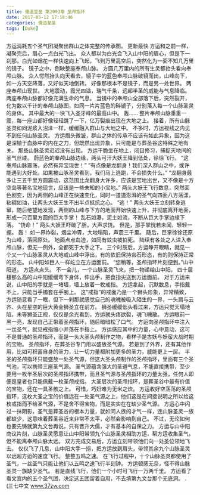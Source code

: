 ```yaml
---
title: 儒道至圣 第2093章 圣颅指环
date: 2017-05-12 17:18:46
categories: 儒道至圣
tags: [Duke]
---
```


方运消耗五个圣气团凝聚出群山之体完整的传承图。 更新最快
方运和之前一样，凝聚完后，眉心一点白光飞出。
众人都以为白光会飞入山中阳的眉心，但是下一刹那，白光如烟花一样快速向上飞起，飞到万里高空后，突然化为一面不知几万里的镜子。
镜子之中，倒映整座奉颅山脉。
方圆几万里内的所有生灵都抬头看向奉颅山脉。
众人愕然抬头向天看去，镜子中的蓝色奉颅山脉破镜而出，山峰向下，如一方天空降落，又好似天地倒转。
好像那根本不是镜子，而是另一处世界。
两座奉颅山现世。
大地震动，霞光四溢，瑞气千条，远超半圣的威能与气息降临。
两座奉颅山脉都好像充满生命的气息。
当镜中的奉颅山全部落下后，突然裂开，化为数以千计的奉颅山脉图，如同一片片蓝色的碎镜子，分别落入每一个山脉圣灵的身体。
其中最大的一块飞入圣牙峰的最高山中。
轰……
整片奉颅山脉重重一震，每一座山都好像轻轻跳了一下，亿万裂痕出现在大地之上。
接着，所有山脉圣灵如同泥浆入沼泽一样，缓缓融入群山与大地之中。
不多时，方运视线之内见不到任何山脉圣灵。
方运眉头微皱，群山之体的传承不应该有如此异象，因为这是深植于血脉中的内在之力，但既然出现异象，只可能是与葬圣谷这特殊之地有关。
那些山脉圣灵迟迟没有出现。
方运干脆坐在地上，闭目修习，捕捉天地间的圣气丝缕。
蔚蓝色的奉颅山脉边缘，两头可汗大妖王降到低处，徐徐飞行。
“这奉颅山脉震荡，必然有异宝现世！”
“有点像是龙翻身！我们深入群山之中，或许能遇到大好处。如果被山脉圣灵看到，我们马上逃跑，不会损失什么。”
“龙翻身最多让三五千里方圆震动，这范围比龙翻身大许多，应该是宝地出世，又不像是十方空岛等著名宝地现世，应该是一些未知的小宝地。”
两头大妖王飞行数息，突然面色剧变，因为两侧的山峰正在快速变化，同时一道道澎湃的圣气向四面八方荡漾，粘稠如油，让两头大妖王生不出半点抵抗之心。
“逃！”
两头大妖王立刻转身逃窜，随后绝望地发现，两侧的山峰与下方的地面开始快速上升，并彻底离开地面，形成一只百里方圆的巨大手掌！
乱石如瀑，泥土如流，不断从巨大手掌边缘下落。
“饶命！”
两头大妖王吓破了胆，大声求饶。
但是，那手掌恍若未闻，轻轻一握。
轰！
如一界炸裂，烟尘冲霄，大地塌陷，声震三千里。
随后，巨掌徐徐还原为山峰，落回原处。
地面点点血迹，如同有蚊虫被拍死。
陆续有各处之人进入奉颅山脉，但无一例外，全都死于大手之下。
三个时辰后，方运睁开眼睛，就见一个又一个山脉圣灵从大地或山峰中浮出，有的依旧保持岩石形态，有的则保持正常的形态。
山中阳如巨人一样屹立在方运面前。
“您稍等，圣颅指环片刻便到。”山中阳道。
方运点点头。
不一会儿，一个山脉圣灵飞来，把一物递给山中阳。
四十层楼那么高的山中阳缓缓弯下身体，伸出手，把食指尖送到方运面前。
对于方运来说，山中阳的手就是一堵墙，墙上放着一枚戒指。
方运拿起，沉默数息，手指戴不上，只能当手镯套在手腕上。
这“戒指”的戒面乃是一个狮头形象，异常精致，方运随意看了一眼，但下一刹那就感觉自己的魂魄被吸入陌生的一界，一头肩与云齐、头在星空的巨大黄金狮圣立在前方。
狮圣缓缓低头看过来，方运只觉天塌地陷，未等狮圣正视，仅仅是余光看到，方运就头疼欲裂，魂飞魄散。
方运眼前一黑一亮，发现自己正带着圣颅指环，随后暗暗松了口气。
方运向圣颅指环中注入一丝圣气，就见戒指缩小并落在手指上。
方运感应其中的力量，心中意动，这可不是普通的圣颅指环，而是一头大圣头颅制作之物，看样子是古妖与妖蛮大战时期的宝物。
圣颅指环，在葬圣谷专门用以盛放圣气源。
若是到了外界，还有其他作用，比如可积蓄自身的圣力，让一切力量都附加更多的圣力，威能更上一层。
半圣的圣颅指环只能盛放一处圣气源，但这大圣头颅制作的圣颅指环，里面有三个圣气池，可以携带三座圣气源。
圣气源蕴含强大的圣道气息，不能直接携带，至少要用一枚半圣层次的圣颅指环携带，而且圣气源与圣颅指环的力量太强，任何人即便是皇者也只能佩戴一枚圣颅戒指。
大圣层次的圣颅指环，是葬圣谷中最有价值的宝物，还在一具圣骸之上。
可惜，巧妇难为无米之炊。
方运收好空荡荡的圣颅指环，这枚大圣之宝的价值远在一处圣气源之上，他们这是在间接说明之所以给这枚戒指而不给圣气源，不是舍不得宝物，而是实实在在缺少圣气源。
方运心中闪过一抹阴影，圣气是葬圣谷的根本力量，就如同人族的才气一样，连山脉圣灵一族都缺少，这意味着葬圣谷近来非常不太平，必然会影响到自己。
不过，无论如何也要先铸就第九文台再说，只有晋升大儒，才有基本的自保之力。
方运与山中阳商议片刻，山脉圣灵愿意让山中阳带领九个山脉圣灵相助方运，帮方运收集圣气，但不能离奉颅山脉太远。
双方完成交易后，方运立刻带领他们向一处圣位领地飞去。
仅仅飞了几息，山中阳大手一捞，把方运放到肩头，带领其余九个山脉圣灵以远超方运的速度飞行。
整整五鸣之速。
在飞行过程中，十个山脉圣灵都使用了圣气，一丝圣气只能让他们以五鸣之速飞行半刻钟。
方运顿感无奈，怪不得山脉圣灵一族缺少圣气。
若是直线飞行，他们一个小时可飞行一万两千里。
方运看了看文宫内的五个圣气团，决定这五团留着自用，不去填第九文台那个无底洞。
.
(三七中文 www.37zw.com